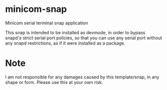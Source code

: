 # minicom-snap
Minicom serial terminal snap application

This snap is intended to be installed as devmode, in order to bypass snapd's strict serial port policies,
so that you can use any serial port without any snapd restrictions, as if it were installed as a package.

# Note
I am not responsible for any damages caused by this template/snap, in any shape or form. Please use this at your own risk.

